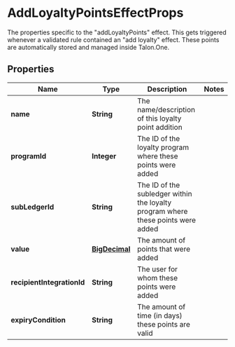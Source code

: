 

# AddLoyaltyPointsEffectProps

The properties specific to the \"addLoyaltyPoints\" effect. This gets triggered whenever a validated rule contained an \"add loyalty\" effect. These points are automatically stored and managed inside Talon.One.
## Properties

Name | Type | Description | Notes
------------ | ------------- | ------------- | -------------
**name** | **String** | The name/description of this loyalty point addition | 
**programId** | **Integer** | The ID of the loyalty program where these points were added | 
**subLedgerId** | **String** | The ID of the subledger within the loyalty program where these points were added | 
**value** | [**BigDecimal**](BigDecimal.md) | The amount of points that were added | 
**recipientIntegrationId** | **String** | The user for whom these points were added | 
**expiryCondition** | **String** | The amount of time (in days) these points are valid | 



